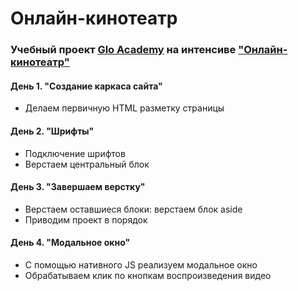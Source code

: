 # Онлайн-кинотеатр

### Учебный проект [Glo Academy](https://glo.academy/) на интенсиве ["Онлайн-кинотеатр"](https://glo-academy.ru/intensive/online-cinema/)

#### День 1. "Создание каркаса сайта"
- Делаем первичную HTML разметку страницы

#### День 2. "Шрифты"
- Подключение шрифтов
- Верстаем центральный блок

#### День 3. "Завершаем верстку"
- Верстаем оставшиеся блоки: верстаем блок aside
- Приводим проект в порядок

#### День 4. "Модальное окно"
- С помощью нативного JS реализуем модальное окно
- Обрабатываем клик по кнопкам воспроизведения видео